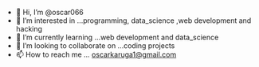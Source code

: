 - 👋 Hi, I’m @oscar066
- 👀 I’m interested in ...programming, data_science ,web development and hacking 
- 🌱 I’m currently learning ...web development and data_science
- 💞️ I’m looking to collaborate on ...coding projects
- 📫 How to reach me ... oscarkaruga1@gmail.com 

<!---
oscar066/oscar066 is a ✨ special ✨ repository because its `README.md` (this file) appears on your GitHub profile.
You can click the Preview link to take a look at your changes.
--->
